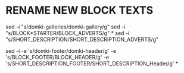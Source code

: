 # RENAME NEW BLOCK TEXTS

sed -i "s/domki-galleries/domki-gallery/g"
sed -i "s/BLOCK*STARTER/BLOCK_ADVERTS/g" *
sed -i "s/SHORT_DESCRIPTION/SHORT_DESCRIPTION_ADVERTS/g"

sed -i -e 's/domki-footer/domki-header/g' -e 's/BLOCK_FOOTER/BLOCK_HEADER/g' -e 's/SHORT_DESCRIPTION_FOOTER/SHORT_DESCRIPTION_Header/g' \*
